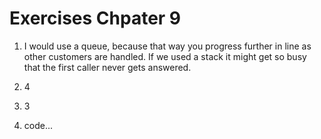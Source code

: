 # Exercises Chpater 9

1) I would use a queue, because that way you progress further in line as other customers are handled. If we used a stack it might get so busy that the first caller never gets answered.

2) 4

3) 3

4) code...
